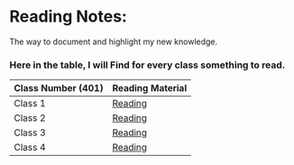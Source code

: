 # Reading Notes:

The way to document and highlight my new knowledge. 
### Here in the table, I will Find for every class something to read.

| Class Number (401) | Reading Material |
| ------------ | ---------------- | 
|  Class 1   | [Reading](class1.md) | 
|  Class 2   | [Reading](class2.md) |
|  Class 3   | [Reading](class3.md) | 
|  Class 4   | [Reading](class4.md) |  
